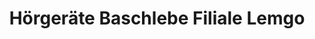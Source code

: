 ---
title: "Hörgeräte Baschlebe Filiale Lemgo"
url: /lemgo/hoergeraete-baschlebe-filiale-lemgo/
shop: Hörgeräte
---